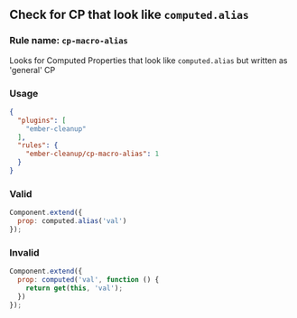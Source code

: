 ## Check for CP that look like `computed.alias`

### Rule name: `cp-macro-alias`

Looks for Computed Properties that look like `computed.alias` but written as 'general' CP

### Usage

```json
{
  "plugins": [
    "ember-cleanup"
  ],
  "rules": {
    "ember-cleanup/cp-macro-alias": 1
  }
}
```

### Valid

```javascript
Component.extend({
  prop: computed.alias('val')
});
```

### Invalid

```javascript
Component.extend({
  prop: computed('val', function () {
    return get(this, 'val');
  })
});
```